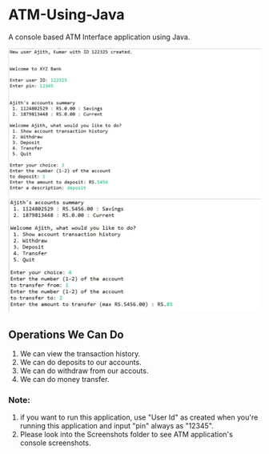 # ATM-Using-Java
A console based ATM Interface application using Java.

![](https://github.com/Sathishabd17/ATM-Using-Java/blob/main/Screenshots/1.JPG)
![](https://github.com/Sathishabd17/ATM-Using-Java/blob/main/Screenshots/2.JPG)

## Operations We Can Do
  1. We can view the transaction history.
  2. We can do deposits to our accounts.
  3. We can do withdraw from our accouts.
  4. We can do money transfer.

### Note:
  1. if you want to run this application, use "User Id" as created when you're running this application and input "pin" always as "12345".
  2. Please look into the Screenshots folder to see ATM application's console screenshots. 

